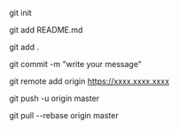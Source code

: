 git init

git add README.md 

git add .

git commit -m "write your message"

git remote add origin https://xxxx.xxxx.xxxx

git push -u origin master

git pull --rebase origin master